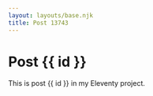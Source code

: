 ```yaml
---
layout: layouts/base.njk
title: Post 13743
---
```


# Post {{ id }}

This is post {{ id }} in my Eleventy project.
